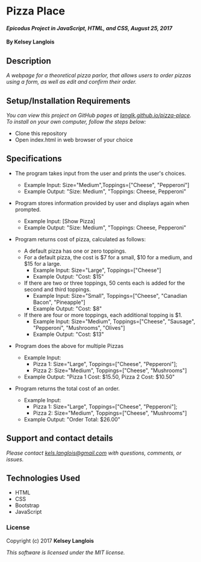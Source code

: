 # Pizza Place

#### _Epicodus Project in JavaScript, HTML, and CSS, August 25, 2017_

#### By Kelsey Langlois

## Description

_A webpage for a theoretical pizza parlor, that allows users to order pizzas using a form, as well as edit and confirm their order._

## Setup/Installation Requirements

_You can view this project on GitHub pages at [langlk.github.io/pizza-place](https://langlk.github.io/pizza-place/). To install on your own computer, follow the steps below:_

* Clone this repository
* Open index.html in web browser of your choice

## Specifications

* The program takes input from the user and prints the user's choices.
  * Example Input: Size="Medium",Toppings=["Cheese", "Pepperoni"]
  * Example Output: "Size: Medium", "Toppings: Cheese, Pepperoni"

* Program stores information provided by user and displays again when prompted.
  * Example Input: [Show Pizza]
  * Example Output: "Size: Medium", "Toppings: Cheese, Pepperoni"

* Program returns cost of pizza, calculated as follows:
  * A default pizza has one or zero toppings.
  * For a default pizza, the cost is $7 for a small, $10 for a medium, and $15 for a large.
    * Example Input: Size="Large", Toppings=["Cheese"]
    * Example Output: "Cost: $15"
  * If there are two or three toppings, 50 cents each is added for the second and third toppings.
    * Example Input: Size="Small", Toppings=["Cheese", "Canadian Bacon", "Pineapple"]
    * Example Output: "Cost: $8"
  * If there are four or more toppings, each additional topping is $1.
    * Example Input: Size="Medium", Toppings=["Cheese", "Sausage", "Pepperoni", "Mushrooms", "Olives"]
    * Example Output: "Cost: $13"

* Program does the above for multiple Pizzas
  * Example Input:
    * Pizza 1: Size="Large", Toppings=["Cheese", "Pepperoni"];
    * Pizza 2: Size="Medium", Toppings=["Cheese", "Mushrooms"]
  * Example Output: "Pizza 1 Cost: $15.50, Pizza 2 Cost: $10.50"

* Program returns the total cost of an order.
  * Example Input:
    * Pizza 1: Size="Large", Toppings=["Cheese", "Pepperoni"];
    * Pizza 2: Size="Medium", Toppings=["Cheese", "Mushrooms"]
  * Example Output: "Order Total: $26.00"

## Support and contact details

_Please contact [kels.langlois@gmail.com](mailto:kels.langlois@gmail.com) with questions, comments, or issues._

## Technologies Used

* HTML
* CSS
* Bootstrap
* JavaScript

### License

Copyright (c) 2017 **Kelsey Langlois**

*This software is licensed under the MIT license.*
